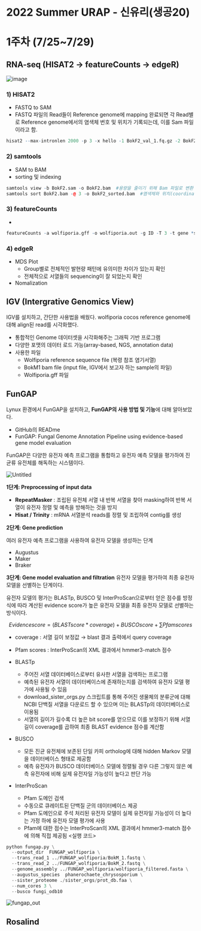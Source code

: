 # 2022 Summer URAP - 신유리(생공20)

# 1주차 (7/25~7/29)

## RNA-seq  (HISAT2 → featureCounts → edgeR)

![image](https://user-images.githubusercontent.com/110142232/182016478-331519f0-e5b0-42cf-8039-e3149c53997f.png)


### 1)  HISAT2

- FASTQ to SAM
- FASTQ 파일의 Read들이 Reference genome에 mapping 완료되면 각 Read별로 Reference genome에서의 염색체 번호 및 위치가 기록되는데, 이를 Sam 파일이라고 함.

```r
hisat2 --max-intronlen 2000 -p 3 -x hello -1 BokF2_val_1.fq.gz -2 BokF2_val_2.fq.gz -S BokF2.sam
```

### 2) samtools

- SAM to BAM
- sorting 및 indexing

```r
samtools view -b BokF2.sam -o BokF2.bam  #용량을 줄이기 위해 Bam 파일로 변환
samtools sort BokF2.bam -@ 3 -o BokF2_sorted.bam  #염색체와 위치(coordinate)순으로 정렬
```

### 3) featureCounts

- 

```r
featureCounts -a wolfiporia.gff -o wolfiporia.out -g ID -T 3 -t gene *sorted.bam
```

### 4) edgeR

- MDS Plot
    - Group별로 전체적인 발현량 패턴에 유의미한 차이가 있는지 확인
    - 전체적으로 서열들의 sequencing이 잘 되었는지 확인
- Nomalization

## IGV (Intergrative Genomics View)

IGV를 설치하고, 간단한 사용법을 배웠다. wolfiporia cocos reference genome에 대해 align된 read를 시각화했다.

- 통합적인 Genome 데이터셋을 시각화해주는 그래픽 기반 프로그램
- 다양한 포맷의 데이터 로드 가능(array-based, NGS, annotation data)
- 사용한 파일
    - Wolfiporia reference sequence file (복령 참조 염기서열)
    - BokM1 bam file (input file, IGV에서 보고자 하는 sample의 파일)
    - Wolfiporia.gff 파일
    

## FunGAP

Lynux 환경에서 FunGAP을 설치하고, **FunGAP의 사용 방법 및 기능**에 대해 알아보았다. 
- GitHub의 READme
- FunGAP: Fungal Genome Annotation Pipeline using evidence-based gene model evaluation 

FunGAP은 다양한 유전자 예측 프로그램을 통합하고 유전자 예측 모델을 평가하여 진균류 유전체를 해독하는 시스템이다. 

![Untitled](2022%20Summer%20URAP%20-%20%E1%84%89%E1%85%B5%E1%86%AB%E1%84%8B%E1%85%B2%E1%84%85%E1%85%B5(%E1%84%89%E1%85%A2%E1%86%BC%E1%84%80%E1%85%A9%E1%86%BC20)%20baf0f04a85934cdc948cbb4b2cda662e/Untitled.png)

**1단계: Preprocessing of input data**

- **RepeatMasker** : 조립된 유전체 서열 내 반복 서열을 찾아 masking하여 반복 서열이 유전자 정렬 및 예측을 방해하는 것을 방지
- **Hisat / Trinity** : mRNA 서열분석 reads를 정렬 및 조립하여 contig를 생성


**2단계: Gene prediction**

여러 유전자 예측 프로그램을 사용하여 유전자 모델을 생성하는 단계

- Augustus
- Maker
- Braker


**3단계: Gene model evaluation and filtration**
유전자 모델을 평가하여 최종 유전자 모델을 선별하는 단계이다. 

유전자 모델의 평가는 BLASTp, BUSCO 및 InterProScan으로부터 얻은 점수를 방정식에 따라 계산된 evidence score가 높은 유전자 모델을 최종 유전자 모델로 선별하는 방식이다. 

$$
Evidence score = (BLAST score * coverage) +BUSCO score + ∑Pfam scores
$$

- coverage : 서열 길이 보정값 → blast 결과 출력에서 query coverage
- Pfam scores : InterProScan의 XML 결과에서 hmmer3-match 점수

- BLASTp
    - 주어진 서열 데이터베이스로부터 유사한 서열을 검색하는 프로그램
    - 예측된 유전자 서열이 데이터베이스에 존재하는지를 검색하여 유전자 모델 평가에 사용될 수 있음
    - download_sister_orgs.py 스크립트를 통해 주어진 생물체의 분류군에 대해 NCBI 단백질 서열을 다운로드 할 수 있으며 이는 BLASTp의 데이터베이스로 이용됨
    - 서열의 길이가 길수록 더 높은 bit score를 얻으므로 이를 보정하기 위해 서열 길이 coverage를 곱하여 최종 BLAST evidence 점수를 계산함

- BUSCO
    - 모든 진균 유전체에 보존된 단일 카피 ortholog에 대해 hidden Markov 모델을 데이터베이스 형태로 제공함
    - 예측 유전자가 BUSCO 데이터베이스 모델에 정렬될 경우 다른 그렇지 않은 예측 유전자에 비해 실제 유전자일 가능성이 높다고 판단 가능
    
- InterProScan
    - Pfam 도메인 검색
    - 수동으로 큐레이트된 단백질 군의 데이터베이스 제공
    - Pfam 도메인으로 주석 처리된 유전자 모델이 실제 유전자일 가능성이 더 높다는 가정 하에 유전자 모델 평가에 사용
    - Pfam에 대한 점수는 InterProScan의 XML 결과에서 hmmer3-match 점수에 의해 직접 제공됨
<실행 코드>

```python
python fungap.py \
  --output_dir  FUNGAP_wolfiporia \
  --trans_read_1 ../FUNGAP_wolfiporia/BokM_1.fastq \
  --trans_read_2 ../FUNGAP_wolfiporia/BokM_2.fastq \
  --genome_assembly ../FUNGAP_wolfiporia/wolfiporia_filtered.fasta \
  --augustus_species  phanerochaete_chrysosporium \
  --sister_proteome ./sister_orgs/prot_db.faa \
  --num_cores 3 \
  --busco fungi_odb10
```

![fungap_out](https://user-images.githubusercontent.com/110142232/182061268-d1f34ae7-ca90-4547-9818-83498e0e673f.jpg)


## Rosalind
